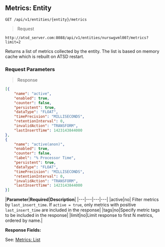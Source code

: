 ## Metrics: Entity

```
GET /api/v1/entities/{entity}/metrics
```

> Request

```
http://atsd_server.com:8088/api/v1/entities/nurswgvml007/metrics?limit=2
```

Returns a list of metrics collected by the entity. The list is based on memory cache which is rebuilt on ATSD restart.

### Request Parameters

> Response

```json
[{
    "name": "active",
    "enabled": true,
    "counter": false,
    "persistent": true,
    "dataType": "FLOAT",
    "timePrecision": "MILLISECONDS",
    "retentionInterval": 0,
    "invalidAction": "TRANSFORM",
    "lastInsertTime": 1423143844000
},
{
    "name": "active(anon)",
    "enabled": true,
    "counter": false,
    "label": "% Processor Time",
    "persistent": true,
    "dataType": "FLOAT",
    "timePrecision": "MILLISECONDS",
    "retentionInterval": 0,
    "invalidAction": "TRANSFORM",
    "lastInsertTime": 1423143844000
}]
```

|**Parameter**|**Required**|**Description**|
|---|---|---|---|
|active|no| Filter metrics by `last_insert_time`. If `active = true`, only metrics with positive `last_insert_time` are included in the response|
|tags|no|Specify metric tags to be included in the response|
|limit|no|Limit response to first N metrics, ordered by name.|

**Response Fields:**

See: [Metrics: List](#metrics:-list)

